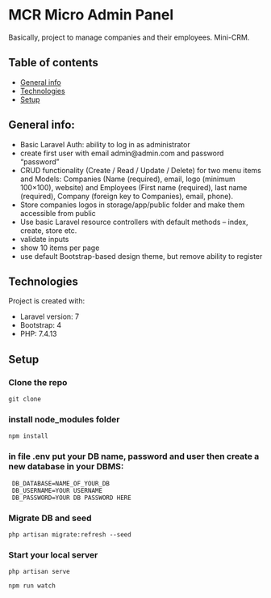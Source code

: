 # MCR Micro Admin Panel

Basically, project to manage companies and their employees. Mini-CRM.

## Table of contents
* [General info](#general-info)
* [Technologies](#technologies)
* [Setup](#setup)

## General info: 
  <ul> 
    <li>  Basic Laravel Auth: ability to log in as administrator </li>
	<li> create first user with email admin@admin.com and password “password” </li>
	<li> CRUD functionality (Create / Read / Update / Delete) for two menu items and Models: Companies (Name (required), email, logo (minimum 100×100), website)            and Employees (First name (required), last name (required), Company (foreign key to Companies), email, phone). </li>
	 <li>Store companies logos in storage/app/public folder and make them accessible from public </li>
	 <li>Use basic Laravel resource controllers with default methods – index, create, store etc. </li>
	 <li>validate inputs </li>
	 <li>show 10 items per page </li>
	 <li>use default Bootstrap-based design theme, but remove ability to register </li>
   </ul>
	
 ## Technologies 
 Project is created with:
 * Laravel version: 7
 * Bootstrap: 4
 * PHP: 7.4.13


 ## Setup
 
  ### Clone the repo
  
   ```
   git clone
   ```
    
  ### install node_modules folder  
    
   ```
   npm install
   ```
     
  ### in file .env put your DB name, password and user then create a new database in your DBMS:  
      
  ``` 
   DB_DATABASE=NAME_OF_YOUR_DB
   DB_USERNAME=YOUR USERNAME    
   DB_PASSWORD=YOUR DB PASSWORD HERE
  ```    
    
   ### Migrate DB and seed 
   
   ```
   php artisan migrate:refresh --seed
   ```
    
   ### Start your local server
   
   ```
   php artisan serve
   ```
  
   ```
   npm run watch
   ```
